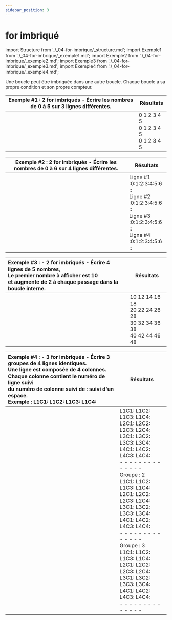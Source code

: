```yaml
---
sidebar_position: 3
---
```


# for imbriqué

import Structure from './_04-for-imbrique/_structure.md';
import Exemple1 from './_04-for-imbrique/_exemple1.md';
import Exemple2 from './_04-for-imbrique/_exemple2.md';
import Exemple3 from './_04-for-imbrique/_exemple3.md';
import Exemple4 from './_04-for-imbrique/_exemple4.md';

Une boucle peut être imbriquée dans une autre boucle. Chaque boucle a sa propre condition et son propre compteur.

<Structure/>

| Exemple #1 : 2 for imbriqués - Écrire les nombres de 0 à 5 sur 3 lignes différentes. | Résultats |
| ------------------------------------------------------------------------------------ | --------- |
| <Exemple1/> | 0 1 2 3 4 5 <br/> 0 1 2 3 4 5 <br/> 0 1 2 3 4 5 |

| Exemple #2 : 2 for imbriqués - Écrire les nombres de 0 à 6 sur 4 lignes différentes. | Résultats |
| ------------------------------------------------------------------------------------ | --------- |
| <Exemple2/> | Ligne #1 <br/> :0:1:2:3:4:5:6 :: <br/> Ligne #2 <br/> :0:1:2:3:4:5:6 :: <br/> Ligne #3 <br/> :0:1:2:3:4:5:6 :: <br/> Ligne #4 <br/> :0:1:2:3:4:5:6 :: |

| Exemple #3 : - 2 for imbriqués - Écrire 4 lignes de 5 nombres, <br/> Le premier nombre à afficher est 10 <br/> et augmente de 2 à chaque passage dans la boucle interne. | Résultats |
| :----------------------------------------------------------------------------------- | --------- |
| <Exemple3/> |  10 12 14 16 18 <br/> 20 22 24 26 28 <br/> 30 32 34 36 38 <br/> 40 42 44 46 48 |

| Exemple #4 : - 3 for imbriqués  -  Écrire 3 groupes de 4 lignes identiques. <br/> Une ligne est composée de 4 colonnes. <br/> Chaque colonne contient le numéro de ligne suivi <br/> du numéro de colonne suivi de : suivi d'un espace. <br/> Exemple :  L1C1: L1C2: L1C3: L1C4: | Résultats |
| :----------------------------------------------------------------------------------- | --------- |
| <Exemple4/> | L1C1: L1C2: L1C3: L1C4: <br/> L2C1: L2C2: L2C3: L2C4: <br/> L3C1: L3C2: L3C3: L3C4: <br/> L4C1: L4C2: L4C3: L4C4: <br/> - - - - - - - - - - - - - - <br/> Groupe : 2 <br/> L1C1: L1C2: L1C3: L1C4: <br/> L2C1: L2C2: L2C3: L2C4: <br/> L3C1: L3C2: L3C3: L3C4: <br/> L4C1: L4C2: L4C3: L4C4: <br/> - - - - - - - - - - - - - - <br/> Groupe : 3 <br/> L1C1: L1C2: L1C3: L1C4: <br/> L2C1: L2C2: L2C3: L2C4: <br/> L3C1: L3C2: L3C3: L3C4: <br/> L4C1: L4C2: L4C3: L4C4: <br/> - - - - - - - - - - - - - -
